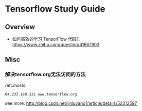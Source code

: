 # Tensorflow Study Guide

## Overview

* 如何高效的学习 TensorFlow 代码?. https://www.zhihu.com/question/41667903


## Misc

### 解决tensorflow.org无法访问的方法

/etc/hosts

```
64.233.188.121 www.tensorflow.org
```

see more: http://blog.csdn.net/jinluyang1/article/details/52312597
